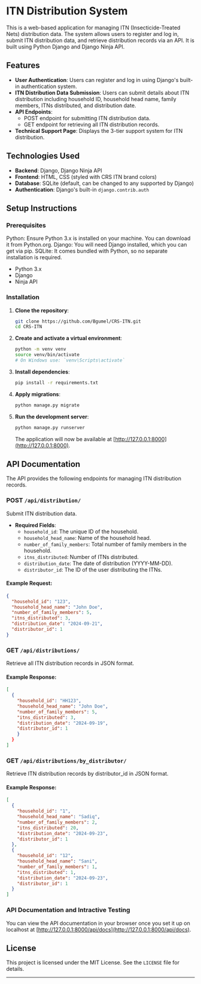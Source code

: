 
# ITN Distribution System

This is a web-based application for managing ITN (Insecticide-Treated Nets) distribution data. The system allows users to register and log in, submit ITN distribution data, and retrieve distribution records via an API. It is built using Python Django and Django Ninja API.

## Features

- **User Authentication**: Users can register and log in using Django's built-in authentication system.
- **ITN Distribution Data Submission**: Users can submit details about ITN distribution including household ID, household head name, family members, ITNs distributed, and distribution date.
- **API Endpoints**:
  - POST endpoint for submitting ITN distribution data.
  - GET endpoint for retrieving all ITN distribution records.
- **Technical Support Page**: Displays the 3-tier support system for ITN distribution.

## Technologies Used

- **Backend**: Django, Django Ninja API
- **Frontend**: HTML, CSS (styled with CRS ITN brand colors)
- **Database**: SQLite (default, can be changed to any supported by Django)
- **Authentication**: Django's built-in `django.contrib.auth`
  
## Setup Instructions

### Prerequisites

Python: Ensure Python 3.x is installed on your machine. You can download it from Python.org.
Django: You will need Django installed, which you can get via pip.
SQLite: It comes bundled with Python, so no separate installation is required.

- Python 3.x
- Django
- Ninja API

### Installation

1. **Clone the repository**:
   ```bash
   git clone https://github.com/Bgumel/CRS-ITN.git
   cd CRS-ITN
   ```

2. **Create and activate a virtual environment**:
   ```bash
   python -m venv venv
   source venv/bin/activate
   # On Windows use: `venv\Scripts\activate`
   ```

3. **Install dependencies**:
   ```bash
   pip install -r requirements.txt
   ```

4. **Apply migrations**:
   ```bash
   python manage.py migrate
   ```



5. **Run the development server**:
   ```bash
   python manage.py runserver
   ```

   The application will now be available at [http://127.0.0.1:8000](http://127.0.0.1:8000).


## API Documentation

The API provides the following endpoints for managing ITN distribution records.

### **POST** `/api/distribution/`

Submit ITN distribution data.

- **Required Fields**:
  - `household_id`: The unique ID of the household.
  - `household_head_name`: Name of the household head.
  - `number_of_family_members`: Total number of family members in the household.
  - `itns_distributed`: Number of ITNs distributed.
  - `distribution_date`: The date of distribution (YYYY-MM-DD).
  - `distributor_id`: The ID of the user distributing the ITNs.

#### Example Request:
```json
{
  "household_id": "123",
  "household_head_name": "John Doe",
  "number_of_family_members": 5,
  "itns_distributed": 3,
  "distribution_date": "2024-09-21",
  "distributor_id": 1
}
```

### **GET** `/api/distributions/`

Retrieve all ITN distribution records in JSON format.

#### Example Response:
```json
[
  {
    "household_id": "HH123",
    "household_head_name": "John Doe",
    "number_of_family_members": 5,
    "itns_distributed": 3,
    "distribution_date": "2024-09-19",
    "distributor_id": 1
    }
  }
]
```
### **GET** `/api/distributions/by_distributor/`

Retrieve  ITN distribution records by distributor_id in JSON format.

#### Example Response:
```json
[
  {
    "household_id": "1",
    "household_head_name": "Sadiq",
    "number_of_family_members": 2,
    "itns_distributed": 20,
    "distribution_date": "2024-09-23",
    "distributor_id": 1
  },
  {
    "household_id": "12",
    "household_head_name": "Sani",
    "number_of_family_members": 1,
    "itns_distributed": 1,
    "distribution_date": "2024-09-23",
    "distributor_id": 1
  }
]
```


### API Documentation and Intractive Testing

You can view the API documentation in your browser once you set it up on localhost at [http://127.0.0.1:8000/api/docs](http://127.0.0.1:8000/api/docs).



## License

This project is licensed under the MIT License. See the `LICENSE` file for details.

---

